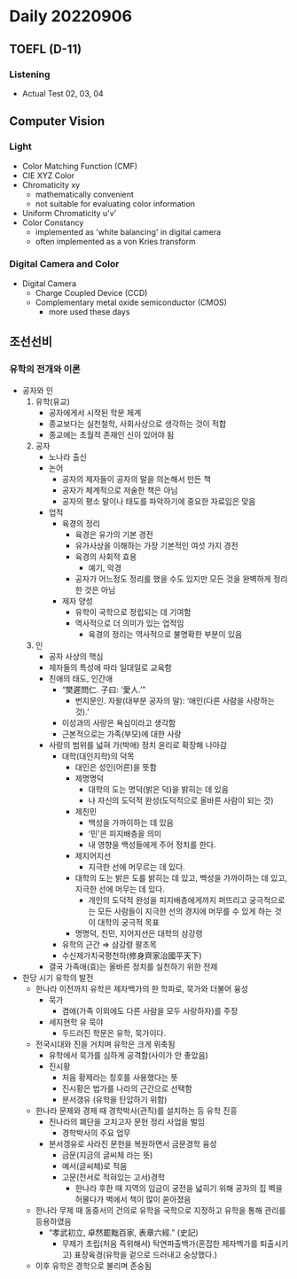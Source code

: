 Daily 20220906
===

## TOEFL (D-11)
### Listening
- Actual Test 02, 03, 04

## Computer Vision
### Light
- Color Matching Function (CMF)
- CIE XYZ Color
- Chromaticity xy
  - mathematically convenient
  - not suitable for evaluating color information
- Uniform Chromaticity u’v’
- Color Constancy
  - implemented as 'white balancing' in digital camera
  - often implemented as a von Kries transform

### Digital Camera and Color
- Digital Camera
  - Charge Coupled Device (CCD)
  - Complementary metal oxide semiconductor (CMOS)
    - more used these days

## 조선선비
### 유학의 전개와 이론
- 공자와 인
  1. 유학(유교)
      - 공자에게서 시작된 학문 체계
      - 종교보다는 실천철학, 사회사상으로 생각하는 것이 적합
      - 종교에는 초월적 존재인 신이 있어야 됨
  2. 공자
      - 노나라 출신
      - 논어
          - 공자의 제자들이 공자의 말을 의논해서 만든 책
          - 공자가 체계적으로 저술한 책은 아님
          - 공자의 평소 말이나 태도를 파악하기에 중요한 자료임은 맞음
      - 업적
          - 육경의 정리
              - 육경은 유가의 기본 경전
              - 유가사상을 이해하는 가장 기본적인 여섯 가지 경전
              - 육경의 사회적 효용
                  - 예기, 악경
              - 공자가 어느정도 정리를 했을 수도 있지만 모든 것을 완벽하게 정리한 것은 아님
          - 제자 양성
              - 유학이 국학으로 정립되는 데 기여함
              - 역사적으로 더 의미가 있는 업적임
                  - 육경의 정리는 역사적으로 불명확한 부분이 있음
  3. 인
      - 공자 사상의 핵심
      - 제자들의 특성에 따라 일대일로 교육함
      - 친애의 태도, 인간애
          - “樊遲問仁. 子曰: ‘愛人.’”
              - 번지문인. 자왈(대부분 공자의 말): ‘애인(다른 사람을 사랑하는 것).’
          - 이성과의 사랑은 욕심이라고 생각함
          - 근본적으로는 가족(부모)에 대한 사랑
      - 사랑의 범위를 넓혀 가(박애) 정치 윤리로 확장해 나아감
          - 대학(대인지학)의 덕목
              - 대인은 성인(어른)을 뜻함
              - 제명명덕
                  - 대학의 도는 명덕(밝은 덕)을 밝히는 데 있음
                  - 나 자신의 도덕적 완성(도덕적으로 올바른 사람이 되는 것)
              - 제친민
                  - 백성을 가까이하는 데 있음
                  - ‘민'은 피지배층을 의미
                  - 내 영향을 백성들에게 주어 정치를 한다.
              - 제지어지선
                  - 지극한 선에 머무르는 데 있다.
              - 대학의 도는 밝은 도를 밝히는 데 있고, 백성을 가까이하는 데 있고, 지극한 선에 머무는 데 있다.
                  - 개인의 도덕적 완성을 피지배층에게까지 퍼뜨리고 궁극적으로는 모든 사람들이 지극한 선의 경지에 머무를 수 있게 하는 것이 대학의 궁극적 목표
              - 명명덕, 친민, 지어지선은 대학의 삼강령
          - 유학의 근간 ⇒ 삼강령 팔조목
          - 수신제가치국평천하(修身齊家治國平天下)
      - 결국 가족애(효)는 올바른 정치를 실천하기 위한 전제
- 한당 시기 유학의 발전
  - 한나라 이전까지 유학은 제자백가의 한 학파로, 묵가와 더불어 융성
      - 묵가
          - 겸애(가족 이외에도 다른 사람을 모두 사랑하자)를 주장
      - 세지현학 유 묵야
          - 두드러진 학문은 유학, 묵가이다.
  - 전국시대와 진을 거치며 유학은 크게 위축됨
      - 유학에서 묵가를 심하게 공격함(사이가 안 좋았음)
      - 진시황
          - 처음 황제라는 칭호를 사용했다는 뜻
          - 진시황은 법가를 나라의 근간으로 선택함
          - 분서갱유 (유학을 탄압하기 위함)
  - 한나라 문제와 경제 때 경학박사(관직)를 설치하는 등 유학 진흥
      - 진나라의 폐단을 고치고자 문헌 정리 사업을 벌임
          - 경학박사의 주요 업무
      - 분서갱유로 사라진 문헌을 복원하면서 금문경학 융성
          - 금문(지금의 글씨체 라는 뜻)
          - 예서(글씨체)로 적음
          - 고문(전서로 적혀있는 고서)경학
              - 한나라 후한 때 지역의 임금이 궁전을 넓히기 위해 공자의 집 벽을 허물다가 벽에서 책이 많이 쏟아졌음
  - 한나라 무제 때 동중서의 건의로 유학을 국학으로 지정하고 유학을 통해 관리를 등용하였음
      - “孝武初立, 卓然罷黜百家, 表章六經.” (史記)
          - 무제가 초립(처음 즉위해서) 탁연파출백가(혼잡한 제자백가를 퇴출시키고) 표장육경(유학을 겉으로 드러내고 숭상했다.)
  - 이후 유학은 경학으로 불리며 존숭됨